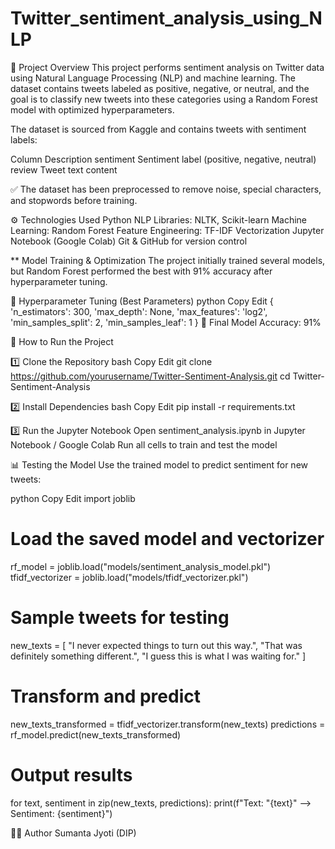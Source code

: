 # Twitter_sentiment_analysis_using_NLP

📌 Project Overview
This project performs sentiment analysis on Twitter data using Natural Language Processing (NLP) and machine learning. The dataset contains tweets labeled as positive, negative, or neutral, and the goal is to classify new tweets into these categories using a Random Forest model with optimized hyperparameters.

The dataset is sourced from Kaggle and contains tweets with sentiment labels:

Column	Description
sentiment	Sentiment label (positive, negative, neutral)
review	Tweet text content

✅ The dataset has been preprocessed to remove noise, special characters, and stopwords before training.

⚙️ Technologies Used
Python
NLP Libraries: NLTK, Scikit-learn
Machine Learning: Random Forest
Feature Engineering: TF-IDF Vectorization
Jupyter Notebook (Google Colab)
Git & GitHub for version control

** Model Training & Optimization
The project initially trained several models, but Random Forest performed the best with 91% accuracy after hyperparameter tuning.

🔹 Hyperparameter Tuning (Best Parameters)
python
Copy
Edit
{
    'n_estimators': 300,
    'max_depth': None,
    'max_features': 'log2',
    'min_samples_split': 2,
    'min_samples_leaf': 1
}
🔹 Final Model Accuracy: 91%


📌 How to Run the Project

1️⃣ Clone the Repository
bash
Copy
Edit
git clone https://github.com/yourusername/Twitter-Sentiment-Analysis.git
cd Twitter-Sentiment-Analysis

2️⃣ Install Dependencies
bash
Copy
Edit
pip install -r requirements.txt

3️⃣ Run the Jupyter Notebook
Open sentiment_analysis.ipynb in Jupyter Notebook / Google Colab
Run all cells to train and test the model

📊 Testing the Model
Use the trained model to predict sentiment for new tweets:

python
Copy
Edit
import joblib

# Load the saved model and vectorizer
rf_model = joblib.load("models/sentiment_analysis_model.pkl")
tfidf_vectorizer = joblib.load("models/tfidf_vectorizer.pkl")

# Sample tweets for testing
new_texts = [
    "I never expected things to turn out this way.",
    "That was definitely something different.",
    "I guess this is what I was waiting for."
]

# Transform and predict
new_texts_transformed = tfidf_vectorizer.transform(new_texts)
predictions = rf_model.predict(new_texts_transformed)

# Output results
for text, sentiment in zip(new_texts, predictions):
    print(f"Text: \"{text}\" --> Sentiment: {sentiment}")

👨‍💻 Author
Sumanta Jyoti (DIP)
